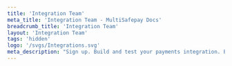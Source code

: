 ```yaml
---
title: 'Integration Team'
meta_title: 'Integration Team - MultiSafepay Docs'
breadcrumb_title: 'Integration Team'
layout: 'Integration Team'
tags: 'hidden'
logo: '/svgs/Integrations.svg'
meta_description: "Sign up. Build and test your payments integration. Explore our products and services. Use our API Reference, SDKs, and wrappers. Get support."
---
```

